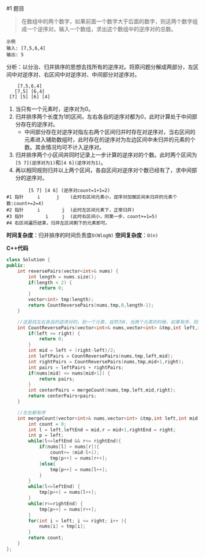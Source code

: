 #1 题目
>在数组中的两个数字，如果前面一个数字大于后面的数字，则这两个数字组成一个逆序对。输入一个数组，求出这个数组中的逆序对的总数。
>

```
示例 
输入: [7,5,6,4]
输出: 5
```

分析：以分治、归并排序的思想去找所有的逆序对。将原问题分解成两部分，左区间中对逆序对、右区间中对逆序对、中间部分对逆序对。

```
    [7,5,6,4]
   [7,5] [6,4]
 [7] [5] [6] [4]
```
1. 当只有一个元素时，逆序对为0。
2. 归并排序两个长度为1的区间，左右各自的逆序对都为0，此时计算处于中间部分存在的逆序对。
   - 中间部分存在对逆序对指左右两个区间归并时存在对逆序对，当右区间的元素进入辅助数组时，此时存在的逆序对为左边区间中未归并的元素的个数。其余情况均可不计入逆序对。
3. 归并排序两个小区间并同时记录上一步计算的逆序对的个数。此时两个区间为`[5 7](逆序对为1)`和`[4 6](逆序对为1)`。
4. 再以相同规则归并以上两个区间，各自区间对逆序对个数已经有了，求中间部分的逆序对。
```
        [5 7] [4 6] (逆序对count=1+1=2)
#1 指针     i      j    (此时右区间元素小，逆序对加做区间未归并的元素个数:count+=2=4)
#2 指针     i        j  (此时左区间元素下，正常归并)
#3 指针        i     j  (此时右区间小，同第一步，count+=1=5)
#4 右区间遍历结束，归并左区间剩下的元素即可。
```
**时间复杂度**：归并排序的时间负责度`O(NlogN)`
**空间复杂度**：`O(n)`

**C++代码**
```c++
class Solution {
public:
    int reversePairs(vector<int>& nums) {
        int length = nums.size();
        if(length < 2) {
            return 0;
        }
        vector<int> tmp(length);
        return CountReversePairs(nums,tmp,0,length-1);
    }

    //这是找左右各自的逆序对的，到一个元素，自然为0，当两个元素的时候，如果有序，则直接返回，如果无需则考虑中间存在的逆序对
    int CountReversePairs(vector<int>& nums,vector<int> &tmp,int left,int right){
        if(left >= right) {
            return 0;
        }
        int mid = left + (right-left)/2;
        int leftPairs = CountReversePairs(nums,tmp,left,mid);
        int rightPairs = CountReversePairs(nums,tmp,mid+1,right); 
        int pairs = leftPairs + rightPairs;
        if(nums[mid] <= nums[mid+1]) {
            return pairs;
        }
        int centerPairs = mergeCount(nums,tmp,left,mid,right);
        return centerPairs+pairs;
    }

    //左右都有序
    int mergeCount(vector<int>& nums,vector<int> &tmp,int left,int mid,int right){
        int count = 0;
        int l = left,leftEnd = mid,r = mid+1,rightEnd = right;
        int p = left;
        while(l<=leftEnd && r<= rightEnd){
            if(nums[l] > nums[r]){
                count+= (mid-l+1);    
                tmp[p++] = nums[r++];
            }else{
                tmp[p++] = nums[l++];
            }
        }
        while(l<=leftEnd) {
            tmp[p++] = nums[l++];
        }
        while(r<=rightEnd) {
            tmp[p++] = nums[r++];
        }
        for(int i = left; i <= right; i++ ){
            nums[i] = tmp[i];
        }
        return count;
    }
};
```
